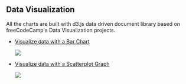 ## Data Visualization

All the charts are built with d3.js data driven document library based on freeCodeCamp's Data Visualization projects.

- [Visualize data with a Bar Chart](https://github.com/e-tinkers/freecodecamp/tree/master/data-visualization/bar-chart)

  [![](https://e-tinkers.github.io/freecodecamp/data-visualization/images/bar-chart.png)](https://e-tinkers.github.io/freecodecamp/data-visualization/bar-chart/index.html)

- [Visualize data with a Scatterplot Graph](https://github.com/e-tinkers/freecodecamp/tree/master/data-visualization/scatterplot-graph)

  [![](https://e-tinkers.github.io/freecodecamp/data-visualization/images/scatterplot-graph.png)](https://e-tinkers.github.io/freecodecamp/data-visualization/scatterplot-graph/index.html)
